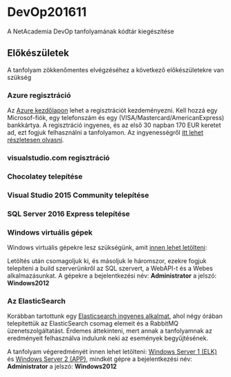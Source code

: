 # DevOp201611
A NetAcademia DevOp tanfolyamának kódtár kiegészítése

## Előkészületek
A tanfolyam zökkenőmentes elvégzéséhez a következő előkészületekre van szükség

### Azure regisztráció
Az [Azure kezdőlapon](https://azure.microsoft.com/hu-hu/) lehet a regisztrációt kezdeményezni. Kell hozzá egy Microsof-fiók, egy telefonszám és egy (VISA/Mastercard/AmericanExpress) bankkártya. A regisztráció ingyenes, és az első 30 napban 170 EUR keretet ad, ezt fogjuk felhasználni a tanfolyamon. Az ingyenességről [itt lehet részletesen olvasni](https://azure.microsoft.com/hu-hu/free/free-account-faq/).

### visualstudio.com regisztráció

### Chocolatey telepítése

### Visual Studio 2015 Community telepítése

### SQL Server 2016 Express telepítése

### Windows virtuális gépek
Windows virtuális gépekre lesz szükségünk, amit [innen lehet letölteni](https://vidibitstorage.blob.core.windows.net/elsfree/w2k12r2-1.rar):

Letöltés után csomagoljuk ki, és másoljuk le háromszor, ezekre fogjuk telepíteni a build szerverünkről az SQL szervert, a WebAPI-t és a Webes alkalmazásunkat. A gépekre a bejelentkezési név: **Administrator** a jelszó: **Windows2012**

### Az ElasticSearch 
Korábban tartottunk egy [Elasticsearch ingyenes alkalmat](http://netacademia.hu/ELSfree-elastic-search--nutshell), ahol négy órában telepítettük az ElasticSearch csomag elemeit és a RabbitMQ üzenetszolgáltatást. Érdemes áttekinteni, mert annak a tanfolyamnak az eredményeit felhasználva indulunk neki az események begyűjtésének.

A tanfolyam végeredményét innen lehet letölteni: [Windows Server 1 (ELK)]() és [Windows Server 2 (APP)](), mindkét gépre a bejelentkezési név: **Administrator** a jelszó: **Windows2012**
